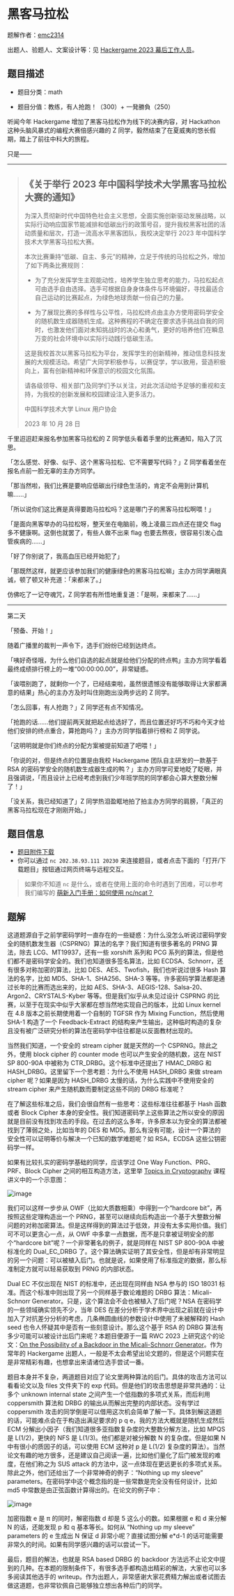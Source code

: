# 黑客马拉松

题解作者：[emc2314](https://github.com/emc2314/)

出题人、验题人、文案设计等：见 [Hackergame 2023 幕后工作人员](../../credits.pdf)。

## 题目描述

- 题目分类：math

- 题目分值：教练，有人抢跑！（300）+ 一発勝負（250）

听闻今年 Hackergame 增加了黑客马拉松作为线下的决赛内容，对 Hackathon 这种头脑风暴式的编程大赛倍感兴趣的 Z 同学，毅然结束了在夏威夷的悠长假期，踏上了前往中科大的旅程。

只是——

---

> ## 《关于举行 2023 年中国科学技术大学黑客马拉松大赛的通知》
>
> 为深入贯彻新时代中国特色社会主义思想，全面实施创新驱动发展战略，以实际行动响应国家节能减排和低碳出行的政策号召，提升我校黑客社团的活动质量和层次，打造一流高水平黑客团队，我校决定举行 2023 年中国科学技术大学黑客马拉松大赛。
>
> 本次比赛秉持“低碳、自主、多元”的精神，立足于传统的马拉松之外，增加了如下两条比赛规则：
>
> - 为了充分发挥学生主观能动性，培养学生独立思考的能力，马拉松起点可由选手自由选择。选手可根据自身身体条件与环境偏好，寻找最适合自己运动的比赛起点，为绿色地球贡献一份自己的力量。
>
> - 为了展现比赛的多样性与公平性，马拉松终点由主办方使用密码学安全的随机数生成器随机生成。这种赛程的不确定在要求选手挑战自我的同时，也激发他们面对未知挑战时的决心和勇气，更好的培养他们在瞬息万变的社会环境中以实际行动践行低碳生活。
>
> 这是我校首次以黑客马拉松为平台，发挥学生的创新精神，推动信息科技发展的大规模活动。希望广大同学积极参与，以赛促学，学以致用，营造积极向上，富有创新精神和环保意识的校园文化氛围。
>
> 请各级领导、相关部门及同学们予以关注，对此次活动给予足够的重视和支持，为我校的创新发展和校园建设注入更多活力。
>
> 中国科学技术大学 Linux 用户协会
>
> 2023 年 10 月 28 日

千里迢迢赶来报名参加黑客马拉松的 Z 同学低头看着手里的比赛通知，陷入了沉思。

「怎么感觉、好像、似乎、这个黑客马拉松、它不需要写代码？」Z 同学看着坐在报名点前一脸无辜的主办方同学。

「那当然啦，我们比赛是要响应低碳出行绿色生活的，肯定不会用到计算机嘛……」

「所以说你们这比赛是真得要跑马拉松吗？这是哪门子的黑客马拉松啊喂！」

「是面向黑客举办的马拉松呀，整天坐在电脑前，晚上凌晨三四点还在提交 flag 多不健康啊。这倒也就罢了，有些人做不出来 flag 也要去熬夜，很容易引发心血管疾病的……」

「好了你别说了，我高血压已经开始犯了」

「那既然这样，就更应该参加我们的健康绿色的黑客马拉松嘛」主办方同学满眼真诚，顿了顿又补充道：「来都来了。」

仿佛吃了一记夺魂咒，Z 同学若有所悟地重复道：「是啊，来都来了……」

---

第二天

「预备、开始！」

随着广播里的裁判一声令下，选手们纷纷已经到达终点。

「咦好奇怪哦，为什么他们自选的起点就是给他们分配的终点鸭」主办方同学看着最终成绩排行榜上的一堆“00:00:00.00”，非常疑惑。

「诶喂别跑了，就剩你一个了，已经结束啦，虽然很遗憾没有能够取得让大家都满意的结果」热心的主办方及时叫住刚跑出没两步远的 Z 同学。

「怎么回事，有人抢跑？」Z 同学还有点不知情况。

「抢跑的话……他们提前两天就把起点给选好了，而且位置还好巧不巧和今天才给他们安排的终点重合，算抢跑吗？」主办方同学指着排行榜和 Z 同学说。

「这明明就是你们终点的分配方案被提前知道了吧喂！」

「你说的对，但是终点的位置是由我校 Hackergame 团队自主研发的一款基于 RSA 的密码学安全的随机数生成器生成的鸭？」主办方同学可爱地眨了眨眼，并且强调说，「而且设计上已经考虑到我们少年班学院的同学都会心算大整数分解了！」

「没关系，我已经知道了」Z 同学热泪盈眶地拍了拍主办方同学的肩膀，「真正的黑客马拉松现在才刚刚开始。」


## 题目信息

- [题目附件下载](files/rsa_prng.py)
- 你可以通过 `nc 202.38.93.111 20230` 来连接题目，或者点击下面的「打开/下载题目」按钮通过网页终端与远程交互。

> 如果你不知道 `nc` 是什么，或者在使用上面的命令时遇到了困难，可以参考我们编写的 [萌新入门手册：如何使用 nc/ncat？](https://lug.ustc.edu.cn/planet/2019/09/how-to-use-nc/)
## 题解

这道题源自于之前学密码学时一直存在的一些疑惑：为什么没怎么听说过密码学安全的随机数发生器（CSPRNG）算法的名字？我们知道有很多著名的 PRNG 算法，除去 LCG、MT19937，还有一些 xorshift 系列和 PCG 系列的算法，但是他们都不是密码学安全的。我们也知道很多签名算法，比如 ECDSA、Schnorr，还有很多对称加密的算法，比如 DES、AES、Twofish，我们也听说过很多 Hash 算法的名字，比如 MD5、SHA-1、SHA256、SHA-3 等等。许多密码学算法都是通过长年的比赛而选出来的，比如 AES、SHA-3、AEGIS-128、Salsa-20、Argon2、CRYSTALS-Kyber 等等。但是我们似乎从未见过设计 CSPRNG 的比赛，以至于在现实中似乎大家都在想当然地实现自己的版本，比如 Linux kernel 在 4.8 版本之前长期使用着一个自制的 TGFSR 作为 Mixing Function，然后使用 SHA-1 构造了一个 Feedback-Extract 的结构来产生输出，这种临时构造的复杂且没有被广泛研究分析的算法在密码学中往往都是以反面教材出现的。

当然我们知道，一个安全的 stream cipher 就是天然的一个 CSPRNG。除此之外，使用 block cipher 的 counter mode 也可以产生安全的随机数，这在 NIST SP 800-90A 中被称为 CTR_DRBG。这个标准中还提出了 HMAC_DRBG 和 HASH_DRBG。这里留下一个思考题：为什么不使用 HASH_DRBG 来做 stream cipher 呢？如果是因为 HASH_DRBG 太慢的话，为什么实践中不使用安全的 stream cipher 来产生随机数而要制定这些不同的 DRBG 标准呢？

在了解这些标准之后，我们会很自然有一些思考：这些标准往往都基于 Hash 函数或者 Block Cipher 本身的安全性。我们知道密码学上这些算法之所以安全的原因就是目前没有找到攻击的手段。在过去的这么多年，许多原本以为安全的算法都被找到了薄弱之处，比如当年的 DES 和 MD5。那么有没有可能，设计一个算法的安全性可以证明等价与解决一个已知的数学难题呢？如 RSA，ECDSA 这些公钥密码学一样。

如果有比较扎实的密码学基础的同学，应该学过 One Way Function、PRG、PRF、Block Cipher 之间的相互构造方法，这里举 [Topics in Cryptography](https://crypto.stanford.edu/cs355/23sp/) 课程讲义中的一个示意图：

![image](https://github.com/emc2314/hackergame2023-writeups/assets/14357110/9bfae421-96e2-4459-9167-4bc995d1e455)

我们可以这样一步步从 OWF（比如大质数相乘）中得到一个“hardcore bit”，再按照这些定理构造出一个 PRNG，甚至可以继续向后构造出一个基于大整数分解问题的对称加密算法。但是这样得到的算法过于低效，并没有太多实用价值。我们可不可以更贪心一点，从 OWF 中多拿一点数据，而不是只拿被证明安全的那个“hardcore bit”呢？一个非常著名的例子，就是同样在 NIST SP 800-90A 中被标准化的 Dual_EC_DRBG 了。这个算法确实证明了其安全性，但是却有非常明显的另一个问题：可以被植入后门。也就是说，如果使用了标准指定的数据，那么标准制定方就可以轻易获取到 PRNG 的内部状态。

Dual EC 不仅出现在 NIST 的标准中，还出现在同样由 NSA 参与的 ISO 18031 标准。而这个标准中则出现了另一个同样基于数论难题的 DRBG 算法：Micali-Schnorr Generator。只是，这个算法会不会也被植入了后门呢？NSA 在密码学的一些领域确实领先不少，当年 DES 在差分分析于学术界中出现之前就在设计中加入了对抗差分分析的考虑，几条椭圆曲线的参数设计中使用了未被解释的 Hash seed 也令人怀疑其中是否有一些刻意设计。那么这个基于 RSA 的 DRBG 算法有多少可能可以被设计出后门来呢？本题目便源于一篇 RWC 2023 上研究这个的论文：[On the Possibility of a Backdoor in the Micali-Schnorr Generator](https://eprint.iacr.org/2023/440)。作为常年的 Hackergame 出题人，一般是不太会希望出论文题的，但是这个问题实在是非常精彩有趣，也想拿出来请诸位选手尝试一番。

题目本身并不复杂，两道题目对应了论文里两种算法的后门。具体的攻击方法可以看看论文以及 files 文件夹下的 exp 代码。但是他们的攻击思想是非常共通的：让多个 unknown internal state 之间产生一个低指数的多项式关系，而后利用 coppersmith 算法和 DRBG 的输出从而解出完整的内部状态。没有学过 coppersmith 攻击的同学倒是可以借用这次机会简单了解一下。具体到解这道题的话，可能难点会在于构造出满足要求的 p q e，我的方法大概就是随机生成然后 ECM 分解出小因子（我们知道很多亚指数复杂度的大整数分解方法，比如 MPQS 是 L(1/2)，更快的 NFS 是 L(1/3)。他们都是对被分解数 N 的复杂度。但是如果 N 中有很小的质因子的话，可以使用 ECM 这种对 p 是 L(1/2) 复杂度的算法）。当然论文有趣的地方很多，还是建议自己阅读一遍，比如他们量化了后门被发现的难度，在他们称之为 SUS attack 的方法中，这一点体现在更远更长的多项式关系。除此之外，他们还给出了一个非常神奇的例子：“Nothing up my sleeve” parameters。在密码学中这个概念指的是一些常数是完全没有任何设计，比如 md5 中常数是由正弦函数计算得出的。在论文的例子中：

![image](https://github.com/emc2314/hackergame2023-writeups/assets/14357110/a2eb1131-671c-4829-b420-20972b8f0074)

加密指数 e 是 π 的同时，解密指数 d 却是 5 这么小的数。如果根据 e 和 d 来分解 N 的话，还能发现 p 和 q 基本等长。如何从 “Nothing up my sleeve” parameters 的 e 生成出 N 保证 d 非常小呢？直接试图分解 e*d-1 的话可能需要非常久的时间。如果有同学感兴趣的话可以尝试一下。

最后，题目的解法，也就是 RSA based DRBG 的 backdoor 方法远不止论文中提到的几种。在本题的限制条件下，有很多选手都构造出精彩的解法，大家也可以多多阅读其他选手的 writeup。作为出题人，非常感谢大家花费精力解出或者试图去做这道题，也非常钦佩自己能够独立想出各种后门的同学。

